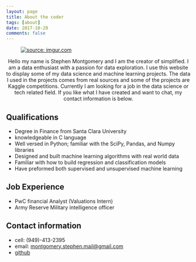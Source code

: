 ```yaml
---
layout: page
title: About the coder
tags: [about]
date: 2017-10-20
comments: false
---
```


<figure>
	<a href="https://imgur.com/c9M01uB"><img src="https://i.imgur.com/c9M01uB.jpg?5" title="source: imgur.com" /></a>
</figure>

<center>Hello my name is Stephen Montgomery and I am the creator of simplified. I am a data enthusiast with a passion for data exploration. I use this website to display some of my data science and machine learning projects. The data I used in the projects comes from real sources and some of the projects are Kaggle competitions. Currently I am looking for a job in the data science or tech related field. If you like what I have created and want to chat, my contact information is below. </center>

## Qualifications
* Degree in Finance from Santa Clara University
* knowledgeable in C language
* Well versed in Python; familiar with the SciPy, Pandas, and Numpy libraries
* Designed and built machine learning algorithms with real world data
* Familiar with how to build regression and classification models
* Have preformed both supervised and unsupervised machine learning

## Job Experience
* PwC financial Analyst (Valuations Intern)
* Army Reserve Military intelligence officer

## Contact information
* cell: (949)-413-2395
* email: montgomery.stephen.mail@gmail.com
* <a href="https://github.com/Montgomery-Data-Science"><b></b>github</a>
